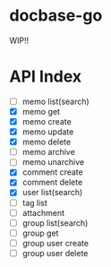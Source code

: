 
# docbase-go

 WIP!!

# API Index
- [ ] memo list(search)
- [x] memo get
- [x] memo create
- [x] memo update
- [x] memo delete
- [ ] memo archive
- [ ] memo unarchive
- [x] comment create
- [x] comment delete
- [x] user list(search)
- [ ] tag list
- [ ] attachment
- [ ] group list(search)
- [ ] group get
- [ ] group user create
- [ ] group user delete
